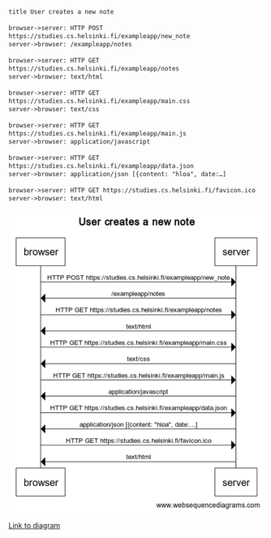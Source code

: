 ```
title User creates a new note

browser->server: HTTP POST https://studies.cs.helsinki.fi/exampleapp/new_note
server->browser: /exampleapp/notes

browser->server: HTTP GET https://studies.cs.helsinki.fi/exampleapp/notes
server->browser: text/html

browser->server: HTTP GET https://studies.cs.helsinki.fi/exampleapp/main.css
server->browser: text/css

browser->server: HTTP GET https://studies.cs.helsinki.fi/exampleapp/main.js
server->browser: application/javascript

browser->server: HTTP GET https://studies.cs.helsinki.fi/exampleapp/data.json
server->browser: application/json [{content: "hloa", date:…]

browser->server: HTTP GET https://studies.cs.helsinki.fi/favicon.ico
server->browser: text/html
```

![User creates a new note](04newnote.png)

[Link to diagram](https://www.websequencediagrams.com/cgi-bin/cdraw?lz=dGl0bGUgVXNlciBjcmVhdGVzIGEgbmV3IG5vdGUKCmJyb3dzZXItPnNlcnZlcjogSFRUUCBQT1NUIGh0dHBzOi8vc3R1ZGllcy5jcy5oZWxzaW5raS5maS9leGFtcGxlYXBwL25ld18ASgUAPwYtPgBPBzogABkNb3RlcwBaGEdFAEQtAEYFAF0RdGV4dC9odG1sACBGbWFpbi5jcwBRGGNzAIEHRwBjBWoAgT0TYXBwbGljYXRpb24vamF2YXNjcmlwdACBfUZkYXRhLmpzb24AWB9zb24gW3tjb250ZW50OiAiaGxvYSIsIGRhdGU64oCmXQCDFjtmYXZpY29uLmljbwCDMBw&s=default)

